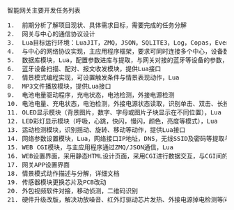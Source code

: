 <h>智能网关主要开发任务列表</h>
<pre>
1.	前期分析了解项目现状、具体需求目标，需要完成的任务分解
2.	网关与中心的通信协议设计
3.	Lua目标运行环境：LuaJIT，ZMQ，JSON，SQLITE3，Log，Copas，Event
4.	与中心的网络协议实现，主应用程序框架，要求可同时连接多个中心，设备数据进库保存，网络异常恢复后自动重传，Lua
5.	数据库模块，Lua，配置参数进库与提取，与网关对接的蓝牙等设备的参数，设备数据进库（是否成功上传标志）
6.	蓝牙设备扫描、配对、报文收发模块，提供Lua接口
7.	情景模式编程实现，可设置触发条件与情景表现动作，Lua
8.	MP3文件播放模块，提供Lua接口
9.	电池电量驱动程序，充电状态，电池检测，外接电源检测
10.	电池电量、充电状态，电池检测，外接电源状态读取，识别单击、双击、长按式触摸，Lua
11.	OLED显示模块（背景图片，数字、字母或图片子块显示在不同位置），Lua
12.	LED彩灯显示模块（呼吸，心跳，快闪，慢闪，颜色，亮度等模式），Lua
13.	运动检测模块，识别摇动、旋转、移动等动作，提供Lua接口
14.	网络参数设置模块，Lua，网络接口IP地址，DNS，无线SSID及密码等提取与设置
15.	WEB CGI模块，与主应用程序通过ZMQ/JSON通信，Lua
16.	WEB设置界面，采用静态HTML设计页面，采用CGI进行数据交互，与CGI间的通信采用JSON封装
17.	网关APP设置界面
18.	情景模式动作描述与分解，详细文档
19.	传感器模块更换芯片及PCB改动
20.	外包视频软件对接，移动侦测，二维码识别
21.	硬件升级改版，解决功放噪音、红外灯驱动芯片发热、外接电源掉电检测等问题
</pre>